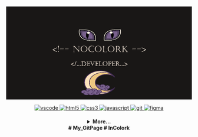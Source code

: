 <p align="center">
  <a href="https://github.com/InColorK">
    <img
      align="center"
      src="./banner.png">
    </img>

  <p align="center">
   <a href="https://code.visualstudio.com/">
      <img src="https://cdn.jsdelivr.net/gh/devicons/devicon/icons/vscode/vscode-original.svg" alt="vscode" width="40" height="40"/>
   </a>
   <a href="https://developer.mozilla.org/pt-BR/docs/Web/HTML">
      <img src="https://cdn.jsdelivr.net/gh/devicons/devicon/icons/html5/html5-plain.svg" alt="html5" width="40" height="40"/>
   </a>
   <a href="https://developer.mozilla.org/pt-BR/docs/Web/CSS">
      <img src="https://cdn.jsdelivr.net/gh/devicons/devicon/icons/css3/css3-plain.svg" alt="css3" width="40" height="40"/>
   </a>
   <a href="https://developer.mozilla.org/en-US/docs/Web/JavaScript">
      <img src="https://cdn.jsdelivr.net/gh/devicons/devicon/icons/javascript/javascript-original.svg" alt="javascript" width="40" height="40"/>
   </a>
   <a href="https://git-scm.com/">
      <img src="https://cdn.jsdelivr.net/gh/devicons/devicon/icons/git/git-original.svg" alt="git" width="40" height="40"/>
      </a>
    <a href="https://www.figma.com/">
      <img src="https://cdn.jsdelivr.net/gh/devicons/devicon/icons/figma/figma-original.svg" alt="figma" width="40" height="40"/>
      </a>
</p>

<h4 align="center">
<details>
<summary>More... </summary>
<h1 align="center"><img src="https://media.giphy.com/media/hvRJCLFzcasrR4ia7z/giphy.gif" width="25px">Hi my name is João Vitor Brehmer</h1></img>

<h3 align="center">Some add-ons...</h3>

<img src="https://raw.githubusercontent.com/MicaelliMedeiros/micaellimedeiros/master/image/computer-illustration.png" min-width="400px" max-width="400px" width="400px" align="right" alt="Computador iuriCode">

<h4 align="left"><strong>A little about myself...</strong></h4>
<p align="left"> 
  I love Design and Programming since I was a kid. I'm studying at DevClub, where I'm always looking to learn more and more, and improve my skills, I'm very hardworking, I learn fast and I'm very calm. I love cold ❄️...
</p>
<br><br>
<p align="left">
  📫 Languages: <strong>English(Basic).</strong>
</p>

<p align="left">
  💼 Tools: <strong>Figma, Git, Github, HTML5, CSS, JavaScript.</strong>
</p>
<p align="left">
  🦄 <strong>My work page on github.  ⤵️</strong>
</p>

<br>
<p align="left">
  <a href="https://github.com/InColork?tab=repositories">
    <img
      align="center"
      height="120em"
      src="https://img.shields.io/badge/GitHub-100000?style=for-the-badge&logo=github&logoColor=white">
    </img>
  </a>
</p>
<br><br>
<p align="center">
  💌 Social networks, Contact me... ⤵️
</p>

<h3 align="center">About me:</h3>

<p align="center">
  <a href="https://www.linkedin.com/in/joão-vitor-brehmer-6b977022b/">
    <img
         align="center"
         src="https://img.shields.io/badge/LinkedIn-1C1C1C?style=for-the-badge&logo=linkedin&logoColor=00FFFF">
  </a>
   <a href="https://github.com/InColorK">
    <img
      align="center"
      src="https://img.shields.io/badge/GitHub-1C1C1C?style=for-the-badge&logo=GitHub&logoColor=00FFFF"
    />
  </a>
</p>
<h5 align="center">E-mail</h5>
<a href="mailto:joaovitorbrehmer@gmail.com">
    <img
      align="center"
      src="https://img.shields.io/badge/Gmail-1C1C1C?style=for-the-badge&logo=Gmail&logoColor=00FFFF"
    />
  </a>
  <a href="mailto:nocolorgarden@outlook.com">
    <img
      align="center"
      src="https://img.shields.io/badge/Outlook-1C1C1C?style=for-the-badge&logo=MicrosoftOutlook&logoColor=00FFFF"
    />
  </a>
</details>
#   M y _ G i t P a g e 
 
 #   I n C o l o r k 
 
 